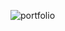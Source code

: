 ![portfolio](https://user-images.githubusercontent.com/76155456/155187006-4ef09ed3-3869-499f-84c3-7bdaa68f73d4.png)
